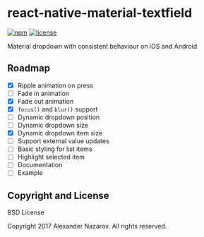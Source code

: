 [npm-badge]: https://img.shields.io/npm/v/react-native-material-dropdown.svg?colorB=ff6d00
[npm-url]: https://npmjs.com/package/react-native-material-dropdown
[license-badge]: https://img.shields.io/npm/l/react-native-material-dropdown.svg?colorB=448aff
[license-url]: https://raw.githubusercontent.com/n4kz/react-native-material-dropdown/master/license.txt

# react-native-material-textfield

[![npm][npm-badge]][npm-url]
[![license][license-badge]][license-url]

Material dropdown with consistent behaviour on iOS and Android

## Roadmap

* [x] Ripple animation on press
* [ ] Fade in animation
* [x] Fade out animation
* [x] `focus()` and `blur()` support
* [ ] Dynamic dropdown position
* [ ] Dynamic dropdown size
* [x] Dynamic dropdown item size
* [ ] Support external value updates
* [ ] Basic styling for list items
* [ ] Highlight selected item
* [ ] Documentation
* [ ] Example

## Copyright and License

BSD License

Copyright 2017 Alexander Nazarov. All rights reserved.
